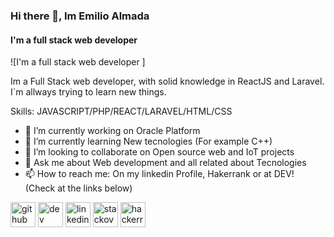 ### Hi there 👋, Im Emilio Almada
#### I'm a full stack web developer 
![I'm a full stack web developer ]

Im a Full Stack web developer, with solid knowledge in ReactJS and Laravel. I´m allways trying to learn new things.

Skills: JAVASCRIPT/PHP/REACT/LARAVEL/HTML/CSS 

- 🔭 I’m currently working on Oracle Platform 
- 🌱 I’m currently learning New tecnologies (For example C++)
- 👯 I’m looking to collaborate on Open source web and IoT projects 
- 💬 Ask me about Web development and all related about Tecnologies 
- 📫 How to reach me: On my linkedin Profile, Hakerrank or at DEV! (Check at the links below)


[<img src='https://cdn.jsdelivr.net/npm/simple-icons@3.0.1/icons/github.svg' alt='github' height='40'>](https://github.com/EmilioAlmada)  [<img src='https://cdn.jsdelivr.net/npm/simple-icons@3.0.1/icons/dev-dot-to.svg' alt='dev' height='40'>](https://dev.to/emilioalmada)  [<img src='https://cdn.jsdelivr.net/npm/simple-icons@3.0.1/icons/linkedin.svg' alt='linkedin' height='40'>](https://www.linkedin.com/in/emilio-almada/)  [<img src='https://cdn.jsdelivr.net/npm/simple-icons@3.0.1/icons/stackoverflow.svg' alt='stackoverflow' height='40'>](https://stackoverflow.com/users/13079326)  [<img src='https://cdn.jsdelivr.net/npm/simple-icons@3.0.1/icons/hackerrank.svg' alt='hackerrank' height='40'>](https://www.hackerrank.com/almadaemilioo)  








<!--
**EmilioAlmada/EmilioAlmada** is a ✨ _special_ ✨ repository because its `README.md` (this file) appears on your GitHub profile.
### Hi there 👋
Here are some ideas to get you started:
(https://arturssmirnovs.github.io/github-profile-readme-generator/images/banner.png)
- 🔭 I’m currently working on ...
- 🌱 I’m currently learning ...
- 👯 I’m looking to collaborate on ...
- 🤔 I’m looking for help with ...
- 💬 Ask me about ...
- 📫 How to reach me: ...
- 😄 Pronouns: ...
- ⚡ Fun fact: ...
-->
